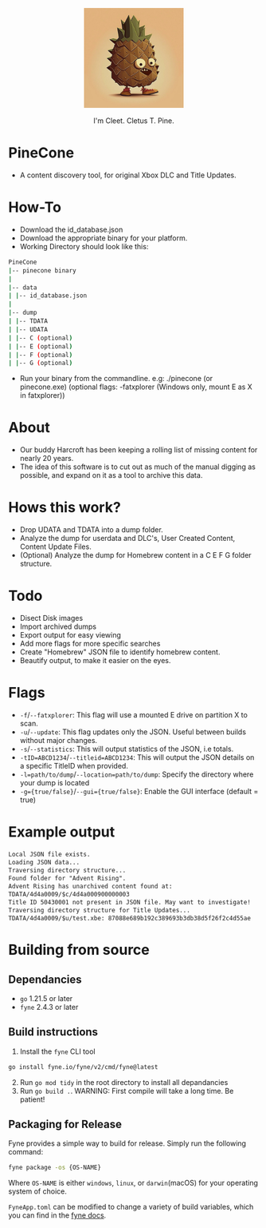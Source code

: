 <p align="center">
  <img src="https://raw.githubusercontent.com/MrMilenko/PineCone/main/images/cleet.png "width="200" />
</p>
<p align="center">I'm Cleet. Cletus T. Pine.</p>

# PineCone

* A content discovery tool, for original Xbox DLC and Title Updates.

# How-To

* Download the id_database.json
* Download the appropriate binary for your platform.
* Working Directory should look like this:

```sh
PineCone
|-- pinecone binary
|
|-- data
| |-- id_database.json
|
|-- dump
| |-- TDATA
| |-- UDATA
| |-- C (optional)
| |-- E (optional)
| |-- F (optional)
| |-- G (optional)
```

* Run your binary from the commandline. e.g: ./pinecone (or pinecone.exe) (optional flags: -fatxplorer (Windows only, mount E as X in fatxplorer))

# About

* Our buddy Harcroft has been keeping a rolling list of missing content for nearly 20 years.
* The idea of this software is to cut out as much of the manual digging as possible, and expand on it as a tool to archive this data.

# Hows this work?

* Drop UDATA and TDATA into a dump folder.
* Analyze the dump for userdata and DLC's, User Created Content, Content Update Files.
* (Optional) Analyze the dump for Homebrew content in a C E F G folder structure.

# Todo

* Disect Disk images
* Import archived dumps
* Export output for easy viewing
* Add more flags for more specific searches
* Create "Homebrew" JSON file to identify homebrew content.
* Beautify output, to make it easier on the eyes.

# Flags

* `-f`/`--fatxplorer`: This flag will use a mounted E drive on partition X to scan.
* `-u`/`--update`: This flag updates only the JSON. Useful between builds without major changes.
* `-s`/`--statistics`: This will output statistics of the JSON, i.e totals.
* `-tID=ABCD1234`/`--titleid=ABCD1234`: This will output the JSON details on a specific TitleID when provided.
* `-l=path/to/dump`/`--location=path/to/dump`: Specify the directory where your dump is located
* `-g={true/false}`/`--gui={true/false}`: Enable the GUI interface (default = true)

# Example output

```
Local JSON file exists.
Loading JSON data...
Traversing directory structure...
Found folder for "Advent Rising".
Advent Rising has unarchived content found at: TDATA/4d4a0009/$c/4d4a000900000003
Title ID 50430001 not present in JSON file. May want to investigate!
Traversing directory structure for Title Updates...
TDATA/4d4a0009/$u/test.xbe: 87088e689b192c389693b3db38d5f26f2c4d55ae
```

# Building from source

## Dependancies

* `go` 1.21.5 or later
* `fyne` 2.4.3 or later

## Build instructions

1. Install the `fyne` CLI tool

```sh
go install fyne.io/fyne/v2/cmd/fyne@latest
```

2. Run `go mod tidy` in the root directory to install all depandancies
3. Run `go build .`. WARNING: First compile will take a long time. Be patient!

## Packaging for Release

Fyne provides a simple way to build for release. Simply run the following command:

```sh
fyne package -os {OS-NAME}
```

Where `OS-NAME` is either `windows`, `linux`, or `darwin`(macOS) for your operating system of choice.

`FyneApp.toml` can be modified to change a variety of build variables, which you can find in the [fyne docs](https://docs.fyne.io/).
